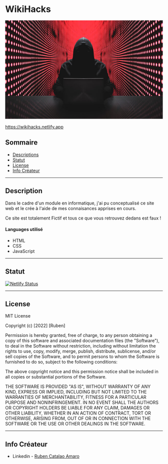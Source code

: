 # WikiHacks
<img src="A PROPOS/assets/img/HACKER-640x400.jpg">

https://wikihacks.netlify.app

## Sommaire


- [Descriptions ](#description)
- [Statut](#statut)
- [License](#license)
- [Info Créateur](#author-info)

---

## Description

Dans le cadre d'un module en informatique, j'ai pu conceptualisé ce site web et le crée à l'aide de mes connaisances apprises en cours.

Ce site est totalement Fictif et tous ce que vous retrouvez dedans est faux !

#### Languages utilisé

- HTML
- CSS
- JavaScript 

---

## Statut 

[![Netlify Status](https://api.netlify.com/api/v1/badges/2e0d1b99-ebaa-46a5-be7c-de3875e5f3ba/deploy-status)](https://app.netlify.com/sites/wikihacks/deploys)



---


## License

MIT License

Copyright (c) [2022] [Ruben]

Permission is hereby granted, free of charge, to any person obtaining a copy
of this software and associated documentation files (the "Software"), to deal
in the Software without restriction, including without limitation the rights
to use, copy, modify, merge, publish, distribute, sublicense, and/or sell
copies of the Software, and to permit persons to whom the Software is
furnished to do so, subject to the following conditions:

The above copyright notice and this permission notice shall be included in all
copies or substantial portions of the Software.

THE SOFTWARE IS PROVIDED "AS IS", WITHOUT WARRANTY OF ANY KIND, EXPRESS OR
IMPLIED, INCLUDING BUT NOT LIMITED TO THE WARRANTIES OF MERCHANTABILITY,
FITNESS FOR A PARTICULAR PURPOSE AND NONINFRINGEMENT. IN NO EVENT SHALL THE
AUTHORS OR COPYRIGHT HOLDERS BE LIABLE FOR ANY CLAIM, DAMAGES OR OTHER
LIABILITY, WHETHER IN AN ACTION OF CONTRACT, TORT OR OTHERWISE, ARISING FROM,
OUT OF OR IN CONNECTION WITH THE SOFTWARE OR THE USE OR OTHER DEALINGS IN THE
SOFTWARE.


---

## Info Créateur

- Linkedin - [Ruben Catalao Amaro](https://www.linkedin.com/in/rubencatalaoamaro/)

